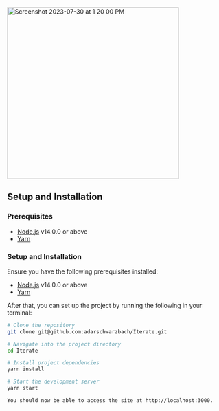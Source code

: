 <img width="400" alt="Screenshot 2023-07-30 at 1 20 00 PM" src="https://github.com/adarschwarzbach/Iterate/assets/96645075/4d420cd9-262b-48fd-af1f-60dd00d32981">


## Setup and Installation

### Prerequisites

- [Node.js](https://nodejs.org/) v14.0.0 or above
- [Yarn](https://yarnpkg.com/) 

### Setup and Installation

Ensure you have the following prerequisites installed:

- [Node.js](https://nodejs.org/) v14.0.0 or above
- [Yarn](https://yarnpkg.com/) 

After that, you can set up the project by running the following in your terminal:

```bash
# Clone the repository
git clone git@github.com:adarschwarzbach/Iterate.git

# Navigate into the project directory
cd Iterate

# Install project dependencies
yarn install

# Start the development server
yarn start

You should now be able to access the site at http://localhost:3000.
